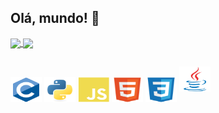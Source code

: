 ## Olá, mundo! 👋

<a href="https://github.com/anuraghazra/github-readme-stats">
  <img height=200 align="center" src="https://github-readme-stats.vercel.app/api?username=AJuliapc&show_icons=true&theme=dracula" />
</a>
<a href="https://github.com/anuraghazra/convoychat">
  <img height=200 align="center" src="https://github-readme-stats.vercel.app/api/top-langs?username=AJuliapc&layout=compact&langs_count=8&card_width=320&show_icons=true&theme=dracula" />
</a>

##

<div style="display: inline_block">
  <img align="center" alt="AJ-C" height="40" width="50" src="https://raw.githubusercontent.com/devicons/devicon/master/icons/c/c-original.svg">
  <img align="center" alt="AJ-Python" height="40" width="50" src="https://raw.githubusercontent.com/devicons/devicon/master/icons/python/python-original.svg">
  <img align="center" alt="AJ-Js" height="40" width="50" src="https://raw.githubusercontent.com/devicons/devicon/master/icons/javascript/javascript-plain.svg">
  <img align="center" alt="AJ-HTML" height="40" width="50" src="https://raw.githubusercontent.com/devicons/devicon/master/icons/html5/html5-original.svg">
  <img align="center" alt="AJ-CSS" height="40" width="50" src="https://raw.githubusercontent.com/devicons/devicon/master/icons/css3/css3-original.svg">
  <img aligh="center" alt= "AJ-Java" height="40" width="50" src= "https://raw.githubusercontent.com/devicons/devicon/master/icons/java/java-original.svg">
</div>

<!--
**AJuliapc/AJuliapc** is a ✨ _special_ ✨ repository because its `README.md` (this file) appears on your GitHub profile.

Here are some ideas to get you started:

- 🔭 I’m currently working on ...
- 🌱 I’m currently learning ...
- 👯 I’m looking to collaborate on ...
- 🤔 I’m looking for help with ...
- 💬 Ask me about ...
- 📫 How to reach me: ...
- 😄 Pronouns: ...
- ⚡ Fun fact: ...
-->
